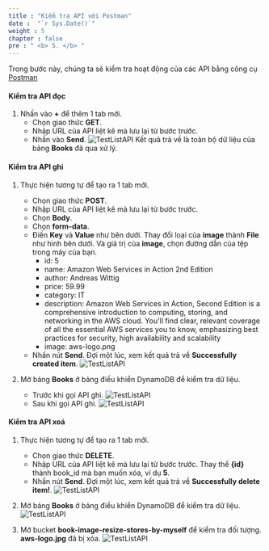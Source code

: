 ```yaml
---
title : "Kiểm tra API với Postman"
date :  "`r Sys.Date()`" 
weight : 5
chapter : false
pre : " <b> 5. </b> "
---
```

Trong bước này, chúng ta sẽ kiểm tra hoạt động của các API bằng công cụ [Postman](https://www.postman.com/downloads/)

#### Kiểm tra API đọc
1. Nhấn vào **+** để thêm 1 tab mới.
    - Chọn giao thức **GET**.
    - Nhập URL của API liệt kê mà lưu lại từ bước trước.
    - Nhấn vào **Send**.
![TestListAPI](/images/temp/1/85.png?width=90pc)
Kết quả trả về là toàn bộ dữ liệu của bảng **Books** đã qua xử lý.

#### Kiểm tra API ghi
1. Thực hiện tương tự để tạo ra 1 tab mới.
    - Chọn giao thức **POST**.
    - Nhập URL của API liệt kê mà lưu lại từ bước trước.
    - Chọn **Body**.
    - Chọn **form-data**.
    - Điền **Key** và **Value** như bên dưới. Thay đổi loại của **image** thành **File** như hình bên dưới. Và giá trị của **image**, chọn đường dẫn của tệp trong máy của bạn.
      - id: 5
      - name: Amazon Web Services in Action 2nd Edition
      - author: Andreas Wittig
      - price: 59.99
      - category: IT
      - description: Amazon Web Services in Action, Second Edition is a comprehensive introduction to computing, storing, and networking in the AWS cloud. You'll find clear, relevant coverage of all the essential AWS services you to know, emphasizing best practices for security, high availability and scalability
      - image: aws-logo.png
    - Nhấn nút **Send**. Đợi một lúc, xem kết quả trả về **Successfully created item**.
![TestListAPI](/images/temp/1/86.png?width=90pc)

2. Mở bảng **Books** ở bảng điều khiển DynamoDB để kiểm tra dữ liệu.
    - Trước khi gọi API ghi.
  ![TestListAPI](/images/temp/1/87.png?width=90pc)
    - Sau khi gọi API ghi.
  ![TestListAPI](/images/temp/1/88.png?width=90pc)

#### Kiểm tra API xoá
1. Thực hiện tương tự để tạo ra 1 tab mới.
    - Chọn giao thức **DELETE**.
    - Nhập URL của API liệt kê mà lưu lại từ bước trước. Thay thế **{id}** thành book_id mà bạn muốn xóa, ví dụ **5**.
    - Nhấn nút **Send**. Đợi một lúc, xem kết quả trả về **Successfully delete item!**.
![TestListAPI](/images/temp/1/89.png?width=90pc)

2. Mở bảng **Books** ở bảng điều khiển DynamoDB để kiểm tra dữ liệu.
![TestListAPI](/images/temp/1/87.png?width=90pc)

3. Mở bucket **book-image-resize-stores-by-myself** để kiểm tra đối tượng. **aws-logo.jpg** đã bị xóa.
![TestListAPI](/images/temp/1/90.png?width=90pc)
